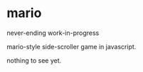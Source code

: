 # mario

never-ending work-in-progress

mario-style side-scroller game in javascript.

nothing to see yet.
